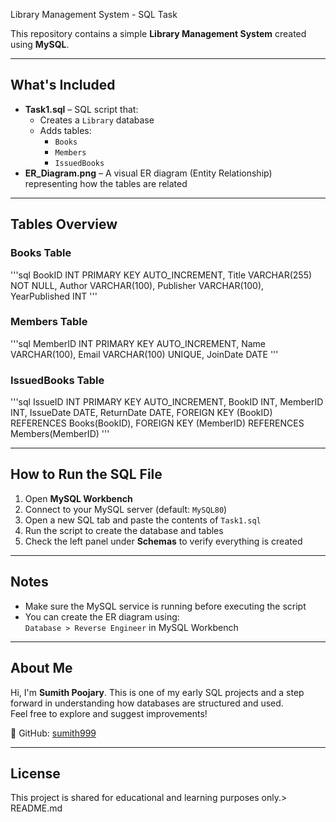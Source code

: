 Library Management System - SQL Task

This repository contains a simple **Library Management System** created using **MySQL**.

---

## What's Included

- **Task1.sql** – SQL script that:
  - Creates a `Library` database
  - Adds tables:
    - `Books`
    - `Members`
    - `IssuedBooks`
- **ER_Diagram.png** – A visual ER diagram (Entity Relationship) representing how the tables are related

---

## Tables Overview

### Books Table
'''sql
BookID INT PRIMARY KEY AUTO_INCREMENT,
Title VARCHAR(255) NOT NULL,
Author VARCHAR(100),
Publisher VARCHAR(100),
YearPublished INT
'''

### Members Table
'''sql
MemberID INT PRIMARY KEY AUTO_INCREMENT,
Name VARCHAR(100),
Email VARCHAR(100) UNIQUE,
JoinDate DATE
'''

### IssuedBooks Table
'''sql
IssueID INT PRIMARY KEY AUTO_INCREMENT,
BookID INT,
MemberID INT,
IssueDate DATE,
ReturnDate DATE,
FOREIGN KEY (BookID) REFERENCES Books(BookID),
FOREIGN KEY (MemberID) REFERENCES Members(MemberID)
'''

---

## How to Run the SQL File

1. Open **MySQL Workbench**
2. Connect to your MySQL server (default: `MySQL80`)
3. Open a new SQL tab and paste the contents of `Task1.sql`
4. Run the script to create the database and tables
5. Check the left panel under **Schemas** to verify everything is created

---

## Notes

- Make sure the MySQL service is running before executing the script
- You can create the ER diagram using:  
  `Database > Reverse Engineer` in MySQL Workbench

---

## About Me

Hi, I'm **Sumith Poojary**. This is one of my early SQL projects and a step forward in understanding how databases are structured and used.  
Feel free to explore and suggest improvements!

🔗 GitHub: [sumith999](https://github.com/sumith999)

---

## License

This project is shared for educational and learning purposes only.> README.md

